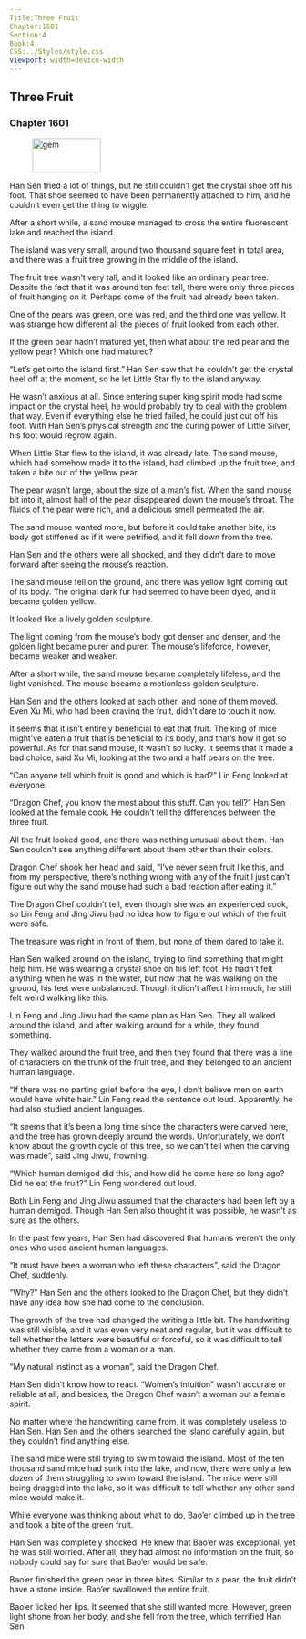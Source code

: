 ```yaml
---
Title:Three Fruit 
Chapter:1601 
Section:4 
Book:4 
CSS:../Styles/style.css 
viewport: width=device-width
---
```

  
## Three Fruit
### Chapter 1601
  
<figure>
	<img src="../Images/gem.gif" alt="gem" id="gem" width="120" height="60" />
</figure>
  

  
Han Sen tried a lot of things, but he still couldn’t get the crystal shoe off his foot. That shoe seemed to have been permanently attached to him, and he couldn’t even get the thing to wiggle.

After a short while, a sand mouse managed to cross the entire fluorescent lake and reached the island.

The island was very small, around two thousand square feet in total area, and there was a fruit tree growing in the middle of the island.

The fruit tree wasn’t very tall, and it looked like an ordinary pear tree. Despite the fact that it was around ten feet tall, there were only three pieces of fruit hanging on it. Perhaps some of the fruit had already been taken.

One of the pears was green, one was red, and the third one was yellow. It was strange how different all the pieces of fruit looked from each other.

If the green pear hadn’t matured yet, then what about the red pear and the yellow pear? Which one had matured?

“Let’s get onto the island first.” Han Sen saw that he couldn’t get the crystal heel off at the moment, so he let Little Star fly to the island anyway.

He wasn’t anxious at all. Since entering super king spirit mode had some impact on the crystal heel, he would probably try to deal with the problem that way. Even if everything else he tried failed, he could just cut off his foot. With Han Sen’s physical strength and the curing power of Little Silver, his foot would regrow again.

When Little Star flew to the island, it was already late. The sand mouse, which had somehow made it to the island, had climbed up the fruit tree, and taken a bite out of the yellow pear.

The pear wasn’t large, about the size of a man’s fist. When the sand mouse bit into it, almost half of the pear disappeared down the mouse’s throat. The fluids of the pear were rich, and a delicious smell permeated the air.

The sand mouse wanted more, but before it could take another bite, its body got stiffened as if it were petrified, and it fell down from the tree.

Han Sen and the others were all shocked, and they didn’t dare to move forward after seeing the mouse’s reaction.

The sand mouse fell on the ground, and there was yellow light coming out of its body. The original dark fur had seemed to have been dyed, and it became golden yellow.

It looked like a lively golden sculpture.

The light coming from the mouse’s body got denser and denser, and the golden light became purer and purer. The mouse’s lifeforce, however, became weaker and weaker.

After a short while, the sand mouse became completely lifeless, and the light vanished. The mouse became a motionless golden sculpture.

Han Sen and the others looked at each other, and none of them moved. Even Xu Mi, who had been craving the fruit, didn’t dare to touch it now.

It seems that it isn’t entirely beneficial to eat that fruit. The king of mice might’ve eaten a fruit that is beneficial to its body, and that’s how it got so powerful. As for that sand mouse, it wasn’t so lucky. It seems that it made a bad choice, said Xu Mi, looking at the two and a half pears on the tree.

“Can anyone tell which fruit is good and which is bad?” Lin Feng looked at everyone.

“Dragon Chef, you know the most about this stuff. Can you tell?” Han Sen looked at the female cook. He couldn’t tell the differences between the three fruit.

All the fruit looked good, and there was nothing unusual about them. Han Sen couldn’t see anything different about them other than their colors.

Dragon Chef shook her head and said, “I’ve never seen fruit like this, and from my perspective, there’s nothing wrong with any of the fruit I just can’t figure out why the sand mouse had such a bad reaction after eating it.”

The Dragon Chef couldn’t tell, even though she was an experienced cook, so Lin Feng and Jing Jiwu had no idea how to figure out which of the fruit were safe.

The treasure was right in front of them, but none of them dared to take it.

Han Sen walked around on the island, trying to find something that might help him. He was wearing a crystal shoe on his left foot. He hadn’t felt anything when he was in the water, but now that he was walking on the ground, his feet were unbalanced. Though it didn’t affect him much, he still felt weird walking like this.

Lin Feng and Jing Jiwu had the same plan as Han Sen. They all walked around the island, and after walking around for a while, they found something.

They walked around the fruit tree, and then they found that there was a line of characters on the trunk of the fruit tree, and they belonged to an ancient human language.

“If there was no parting grief before the eye, I don’t believe men on earth would have white hair.” Lin Feng read the sentence out loud. Apparently, he had also studied ancient languages.

“It seems that it’s been a long time since the characters were carved here, and the tree has grown deeply around the words. Unfortunately, we don’t know about the growth cycle of this tree, so we can’t tell when the carving was made”, said Jing Jiwu, frowning.

“Which human demigod did this, and how did he come here so long ago? Did he eat the fruit?” Lin Feng wondered out loud.

Both Lin Feng and Jing Jiwu assumed that the characters had been left by a human demigod. Though Han Sen also thought it was possible, he wasn’t as sure as the others.

In the past few years, Han Sen had discovered that humans weren’t the only ones who used ancient human languages.

“It must have been a woman who left these characters”, said the Dragon Chef, suddenly.

“Why?” Han Sen and the others looked to the Dragon Chef, but they didn’t have any idea how she had come to the conclusion.

The growth of the tree had changed the writing a little bit. The handwriting was still visible, and it was even very neat and regular, but it was difficult to tell whether the letters were beautiful or forceful, so it was difficult to tell whether they came from a woman or a man.

“My natural instinct as a woman”, said the Dragon Chef.

Han Sen didn’t know how to react. “Women’s intuition” wasn’t accurate or reliable at all, and besides, the Dragon Chef wasn’t a woman but a female spirit.

No matter where the handwriting came from, it was completely useless to Han Sen. Han Sen and the others searched the island carefully again, but they couldn’t find anything else.

The sand mice were still trying to swim toward the island. Most of the ten thousand sand mice had sunk into the lake, and now, there were only a few dozen of them struggling to swim toward the island. The mice were still being dragged into the lake, so it was difficult to tell whether any other sand mice would make it.

While everyone was thinking about what to do, Bao’er climbed up in the tree and took a bite of the green fruit.

Han Sen was completely shocked. He knew that Bao’er was exceptional, yet he was still worried. After all, they had almost no information on the fruit, so nobody could say for sure that Bao’er would be safe.

Bao’er finished the green pear in three bites. Similar to a pear, the fruit didn’t have a stone inside. Bao’er swallowed the entire fruit.

Bao’er licked her lips. It seemed that she still wanted more. However, green light shone from her body, and she fell from the tree, which terrified Han Sen.